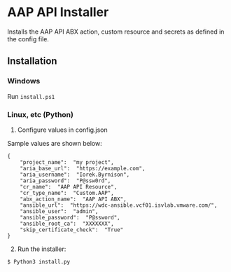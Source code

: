 # AAP API Installer

Installs the AAP API ABX action, custom resource and secrets as defined in the config file.
 

## Installation

### Windows

Run `install.ps1`


### Linux, etc (Python)

1. Configure values in config.json

Sample values are shown below:

~~~~~~~~~~~~~~~~~~~~~~~~~~~~~~~~~~~~~~~~~~~~~~~~~~~~~~~~~~~~~~~~~~~~~~~~~~~~~~~~
{
    "project_name":  "my project",
    "aria_base_url":  "https://example.com",
    "aria_username":  "Iorek.Byrnison",
    "aria_password":  "P@ssw0rd",
    "cr_name":  "AAP API Resource",
    "cr_type_name":  "Custom.AAP",
    "abx_action_name":  "AAP API ABX",
    "ansible_url":  "https://wdc-ansible.vcf01.isvlab.vmware.com/",
    "ansible_user":  "admin",
    "ansible_password":  "P@ssword",
    "ansible_root_ca":  "XXXXXXX",
    "skip_certificate_check":  "True"
}
~~~~~~~~~~~~~~~~~~~~~~~~~~~~~~~~~~~~~~~~~~~~~~~~~~~~~~~~~~~~~~~~~~~~~~~~~~~~~~~~



2. Run the installer:

`$ Python3 install.py`
